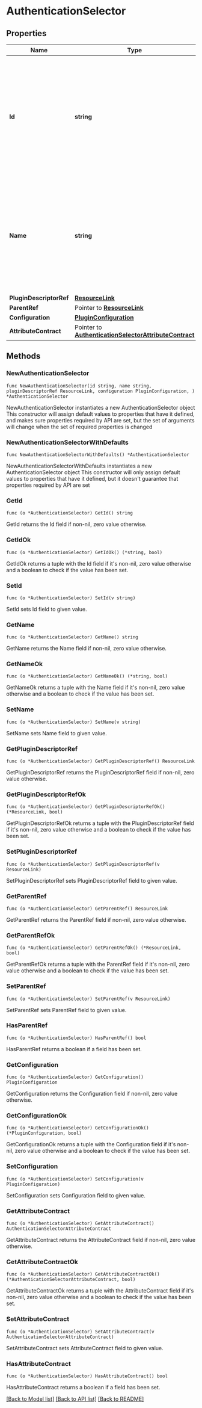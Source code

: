 # AuthenticationSelector

## Properties

Name | Type | Description | Notes
------------ | ------------- | ------------- | -------------
**Id** | **string** | The ID of the plugin instance. The ID cannot be modified once the instance is created.&lt;br&gt;Note: Ignored when specifying a connection&#39;s adapter override. | 
**Name** | **string** | The plugin instance name. The name can be modified once the instance is created.&lt;br&gt;Note: Ignored when specifying a connection&#39;s adapter override. | 
**PluginDescriptorRef** | [**ResourceLink**](ResourceLink.md) |  | 
**ParentRef** | Pointer to [**ResourceLink**](ResourceLink.md) |  | [optional] 
**Configuration** | [**PluginConfiguration**](PluginConfiguration.md) |  | 
**AttributeContract** | Pointer to [**AuthenticationSelectorAttributeContract**](AuthenticationSelectorAttributeContract.md) |  | [optional] 

## Methods

### NewAuthenticationSelector

`func NewAuthenticationSelector(id string, name string, pluginDescriptorRef ResourceLink, configuration PluginConfiguration, ) *AuthenticationSelector`

NewAuthenticationSelector instantiates a new AuthenticationSelector object
This constructor will assign default values to properties that have it defined,
and makes sure properties required by API are set, but the set of arguments
will change when the set of required properties is changed

### NewAuthenticationSelectorWithDefaults

`func NewAuthenticationSelectorWithDefaults() *AuthenticationSelector`

NewAuthenticationSelectorWithDefaults instantiates a new AuthenticationSelector object
This constructor will only assign default values to properties that have it defined,
but it doesn't guarantee that properties required by API are set

### GetId

`func (o *AuthenticationSelector) GetId() string`

GetId returns the Id field if non-nil, zero value otherwise.

### GetIdOk

`func (o *AuthenticationSelector) GetIdOk() (*string, bool)`

GetIdOk returns a tuple with the Id field if it's non-nil, zero value otherwise
and a boolean to check if the value has been set.

### SetId

`func (o *AuthenticationSelector) SetId(v string)`

SetId sets Id field to given value.


### GetName

`func (o *AuthenticationSelector) GetName() string`

GetName returns the Name field if non-nil, zero value otherwise.

### GetNameOk

`func (o *AuthenticationSelector) GetNameOk() (*string, bool)`

GetNameOk returns a tuple with the Name field if it's non-nil, zero value otherwise
and a boolean to check if the value has been set.

### SetName

`func (o *AuthenticationSelector) SetName(v string)`

SetName sets Name field to given value.


### GetPluginDescriptorRef

`func (o *AuthenticationSelector) GetPluginDescriptorRef() ResourceLink`

GetPluginDescriptorRef returns the PluginDescriptorRef field if non-nil, zero value otherwise.

### GetPluginDescriptorRefOk

`func (o *AuthenticationSelector) GetPluginDescriptorRefOk() (*ResourceLink, bool)`

GetPluginDescriptorRefOk returns a tuple with the PluginDescriptorRef field if it's non-nil, zero value otherwise
and a boolean to check if the value has been set.

### SetPluginDescriptorRef

`func (o *AuthenticationSelector) SetPluginDescriptorRef(v ResourceLink)`

SetPluginDescriptorRef sets PluginDescriptorRef field to given value.


### GetParentRef

`func (o *AuthenticationSelector) GetParentRef() ResourceLink`

GetParentRef returns the ParentRef field if non-nil, zero value otherwise.

### GetParentRefOk

`func (o *AuthenticationSelector) GetParentRefOk() (*ResourceLink, bool)`

GetParentRefOk returns a tuple with the ParentRef field if it's non-nil, zero value otherwise
and a boolean to check if the value has been set.

### SetParentRef

`func (o *AuthenticationSelector) SetParentRef(v ResourceLink)`

SetParentRef sets ParentRef field to given value.

### HasParentRef

`func (o *AuthenticationSelector) HasParentRef() bool`

HasParentRef returns a boolean if a field has been set.

### GetConfiguration

`func (o *AuthenticationSelector) GetConfiguration() PluginConfiguration`

GetConfiguration returns the Configuration field if non-nil, zero value otherwise.

### GetConfigurationOk

`func (o *AuthenticationSelector) GetConfigurationOk() (*PluginConfiguration, bool)`

GetConfigurationOk returns a tuple with the Configuration field if it's non-nil, zero value otherwise
and a boolean to check if the value has been set.

### SetConfiguration

`func (o *AuthenticationSelector) SetConfiguration(v PluginConfiguration)`

SetConfiguration sets Configuration field to given value.


### GetAttributeContract

`func (o *AuthenticationSelector) GetAttributeContract() AuthenticationSelectorAttributeContract`

GetAttributeContract returns the AttributeContract field if non-nil, zero value otherwise.

### GetAttributeContractOk

`func (o *AuthenticationSelector) GetAttributeContractOk() (*AuthenticationSelectorAttributeContract, bool)`

GetAttributeContractOk returns a tuple with the AttributeContract field if it's non-nil, zero value otherwise
and a boolean to check if the value has been set.

### SetAttributeContract

`func (o *AuthenticationSelector) SetAttributeContract(v AuthenticationSelectorAttributeContract)`

SetAttributeContract sets AttributeContract field to given value.

### HasAttributeContract

`func (o *AuthenticationSelector) HasAttributeContract() bool`

HasAttributeContract returns a boolean if a field has been set.


[[Back to Model list]](../README.md#documentation-for-models) [[Back to API list]](../README.md#documentation-for-api-endpoints) [[Back to README]](../README.md)


